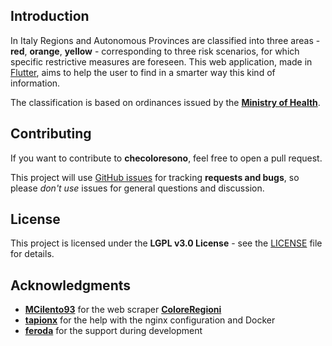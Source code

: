 ## Introduction
In Italy Regions and Autonomous Provinces are classified into three areas - **red**, **orange**, **yellow** - corresponding to three risk scenarios, for which specific restrictive measures are foreseen. This web application, made in [Flutter](https://flutter.dev), aims to help the user to find in a smarter way this kind of information.

The classification is based on ordinances issued by the [**Ministry of Health**](http://www.salute.gov.it/portale/nuovocoronavirus/dettaglioContenutiNuovoCoronavirus.jsp?lingua=english&id=5367&area=nuovoCoronavirus&menu=vuoto).
## Contributing

If you want to contribute to **checoloresono**, feel free to open a pull request.

This project will use [GitHub issues](https://github.com/Azzeccagarbugli/checoloresono/issues) for tracking **requests and bugs**, so please *don't use* issues for general questions and discussion.

## License

This project is licensed under the **LGPL v3.0 License** - see the [LICENSE](LICENSE) file for details.

## Acknowledgments

* **[MCilento93](https://github.com/MCilento93)** for the web scraper **[ColoreRegioni](https://github.com/MCilento93/ColoreRegioni)**
* **[tapionx](https://github.com/tapionx/)** for the help with the nginx configuration and Docker
* **[feroda](https://github.com/feroda/)** for the support during development
